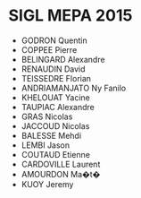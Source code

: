 SIGL MEPA 2015
====

* GODRON Quentin
* COPPEE Pierre
* BELINGARD Alexandre
* RENAUDIN David
* TEISSEDRE Florian
* ANDRIAMANJATO Ny Fanilo
* KHELOUAT Yacine
* TAUPIAC Alexandre
* GRAS Nicolas
* JACCOUD Nicolas
* BALESSE Mehdi
* LEMBI Jason
* COUTAUD Etienne
* CARDOVILLE Laurent
* AMOURDON Ma�t�
* KUOY Jeremy
